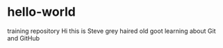 # hello-world
training repository
Hi this is Steve grey haired old goot learning about Git and GitHub 

